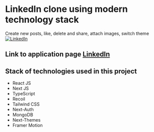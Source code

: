 # LinkedIn clone using modern technology stack

Сreate new posts, like, delete and share, attach images, switch theme
[![LinkedIn](https://i.ibb.co/4WwWsR6/3.png)](https://linkedin-ashy.vercel.app/)
## Link to application page  [LinkedIn](https://linkedin-ashy.vercel.app/)


## Stack of technologies used in this project

- React JS
- Next JS
- TypeScript
- Recoil
- Tailwind CSS
- Next-Auth
- MongoDB
- Next-Themes
- Framer Motion
